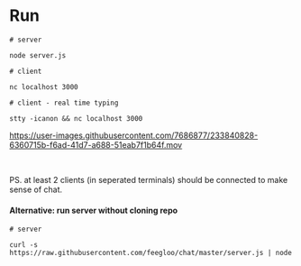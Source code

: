 # Run

`# server`
```
node server.js
```

`# client`
```
nc localhost 3000
```

`# client - real time typing`
```
stty -icanon && nc localhost 3000
```

https://user-images.githubusercontent.com/7686877/233840828-6360715b-f6ad-41d7-a688-51eab7f1b64f.mov

<br>

PS. at least 2 clients (in seperated terminals) should be connected to make sense of chat.
 
#### Alternative: run server without cloning repo
 
`# server`
```
curl -s https://raw.githubusercontent.com/feegloo/chat/master/server.js | node
```
